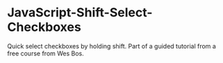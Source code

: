 # JavaScript-Shift-Select-Checkboxes
Quick select checkboxes by holding shift. Part of a guided tutorial from a free course from Wes Bos.
